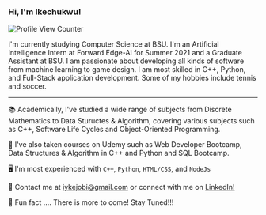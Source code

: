 ### Hi, I'm Ikechukwu!
![Profile View Counter](https://komarev.com/ghpvc/?username=iakujobi&color=blue&label=Profile+Views)

I'm currently studying Computer Science at BSU. I'm an Artificial Intelligence Intern at Forward Edge-AI for Summer 2021 and a Graduate Assistant at BSU. I am passionate about developing all kinds of software from machine learning to game design. I am most skilled in C++, Python, and Full-Stack application development. Some of my hobbies include tennis and soccer.

---

:books: Academically, I've studied a wide range of subjects from Discrete Mathematics to Data Stuructes & Algorithm, covering various subjects such as C++, Software Life Cycles and Object-Oriented Programming.

:open_book: I've also taken courses on Udemy such as Web Developer Bootcamp, Data Structures & Algorithm in C++ and Python and SQL Bootcamp.

:desktop_computer: I'm most experienced with `C++`, `Python`, `HTML/CSS`, and `NodeJs`

:page_facing_up: Contact me at iykejobi@gmail.com or connect with me on [LinkedIn!](https://www.linkedin.com/in/ike-akujobi)

:star2: Fun fact .... There is more to come! Stay Tuned!!!



